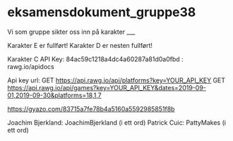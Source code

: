 # eksamensdokument_gruppe38

Vi som gruppe sikter oss inn på karakter ___

Karakter E er fullført!
Karakter D er nesten fullført!

Karakter C API Key: 84ac59c1218a4dc4a60287a81d0a0fbd : rawg.io/apidocs

Api key url: GET https://api.rawg.io/api/platforms?key=YOUR_API_KEY
GET https://api.rawg.io/api/games?key=YOUR_API_KEY&dates=2019-09-01,2019-09-30&platforms=18,1,7

https://gyazo.com/83715a7fe78b4a5160a5592985851f8b

Joachim Bjerkland: JoachimBjerkland (i ett ord)
Patrick Cuic: PattyMakes (i ett ord)

